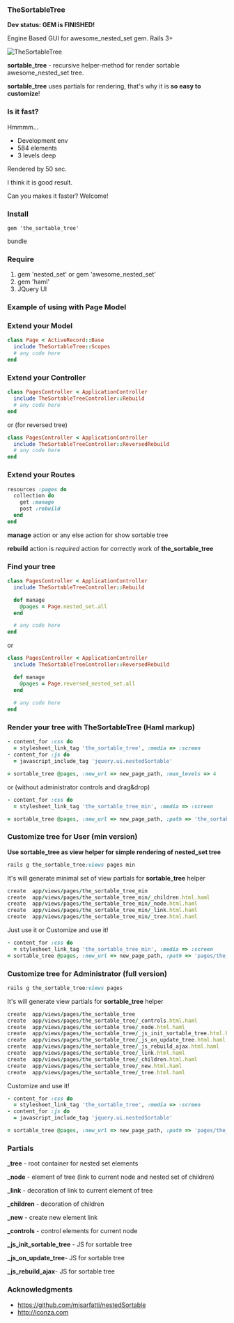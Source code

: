 ### TheSortableTree

**Dev status: GEM is FINISHED!**

Engine Based GUI for awesome_nested_set gem. Rails 3+

![TheSortableTree](https://github.com/the-teacher/the_sortable_tree/raw/master/pic.jpg)

**sortable_tree** - recursive helper-method for render sortable awesome_nested_set tree.

**sortable_tree** uses partials for rendering, that's why it is **so easy to customize**!

### Is it fast?

Hmmmm...

* Development env
* 584 elements
* 3 levels deep

Rendered by 50 sec.

I think it is good result.

Can you makes it faster? Welcome!

### Install

    gem 'the_sortable_tree'

bundle

### Require

1. gem 'nested_set' or gem 'awesome_nested_set'
2. gem 'haml'
3. JQuery UI

### Example of using with Page Model

### Extend your Model

``` ruby
class Page < ActiveRecord::Base
  include TheSortableTree::Scopes
  # any code here
end
```

### Extend your Controller

``` ruby
class PagesController < ApplicationController
  include TheSortableTreeController::Rebuild
  # any code here
end
```

or (for reversed tree)

``` ruby
class PagesController < ApplicationController
  include TheSortableTreeController::ReversedRebuild
  # any code here
end
```

### Extend your Routes

``` ruby
resources :pages do
  collection do
    get :manage
    post :rebuild
  end
end
```

**manage** action or any else action for show sortable tree

**rebuild** action is _required_ action for correctly work of **the_sortable_tree**

### Find your tree

``` ruby
class PagesController < ApplicationController
  include TheSortableTreeController::Rebuild

  def manage
    @pages = Page.nested_set.all
  end

  # any code here
end

```

or 

``` ruby
class PagesController < ApplicationController
  include TheSortableTreeController::ReversedRebuild

  def manage
    @pages = Page.reversed_nested_set.all
  end
  
  # any code here
end
```

### Render your tree with TheSortableTree (Haml markup)

``` ruby
- content_for :css do
  = stylesheet_link_tag 'the_sortable_tree', :media => :screen
- content_for :js do
  = javascript_include_tag 'jquery.ui.nestedSortable'

= sortable_tree @pages, :new_url => new_page_path, :max_levels => 4
```

or (without administrator controls and drag&drop)

``` ruby
- content_for :css do
  = stylesheet_link_tag 'the_sortable_tree_min', :media => :screen

= sortable_tree @pages, :new_url => new_page_path, :path => 'the_sortable_tree_min'
```

### Customize tree for User (min version)

**Use sortable_tree as view helper for simple rendering of nested_set tree**

``` ruby
rails g the_sortable_tree:views pages min
```

It's will generate minimal set of view partials for **sortable_tree** helper

``` ruby
create  app/views/pages/the_sortable_tree_min
create  app/views/pages/the_sortable_tree_min/_children.html.haml
create  app/views/pages/the_sortable_tree_min/_node.html.haml
create  app/views/pages/the_sortable_tree_min/_link.html.haml
create  app/views/pages/the_sortable_tree_min/_tree.html.haml
```

Just use it or Customize and use it!

``` ruby
- content_for :css do
  = stylesheet_link_tag 'the_sortable_tree_min', :media => :screen
= sortable_tree @pages, :new_url => new_page_path, :path => 'pages/the_sortable_tree_min'
```

### Customize tree for Administrator (full version)

``` ruby
rails g the_sortable_tree:views pages
```

It's will generate view partials for **sortable_tree** helper

``` ruby
create  app/views/pages/the_sortable_tree
create  app/views/pages/the_sortable_tree/_controls.html.haml
create  app/views/pages/the_sortable_tree/_node.html.haml
create  app/views/pages/the_sortable_tree/_js_init_sortable_tree.html.haml
create  app/views/pages/the_sortable_tree/_js_on_update_tree.html.haml
create  app/views/pages/the_sortable_tree/_js_rebuild_ajax.html.haml
create  app/views/pages/the_sortable_tree/_link.html.haml
create  app/views/pages/the_sortable_tree/_children.html.haml
create  app/views/pages/the_sortable_tree/_new.html.haml
create  app/views/pages/the_sortable_tree/_tree.html.haml
```

Customize and use it!

``` ruby
- content_for :css do
  = stylesheet_link_tag 'the_sortable_tree', :media => :screen
- content_for :js do
  = javascript_include_tag 'jquery.ui.nestedSortable'

= sortable_tree @pages, :new_url => new_page_path, :path => 'pages/the_sortable_tree', :max_levels => 2
```

### Partials

**_tree** - root container for nested set elements

**_node** - element of tree (link to current node and nested set of children)

**_link** - decoration of link to current element of tree

**_children** - decoration of children

**_new** - create new element link

**_controls** - control elements for current node


**_js_init_sortable_tree** - JS for sortable tree

**_js_on_update_tree**- JS for sortable tree

**_js_rebuild_ajax**- JS for sortable tree

### Acknowledgments

* https://github.com/mjsarfatti/nestedSortable
* http://iconza.com